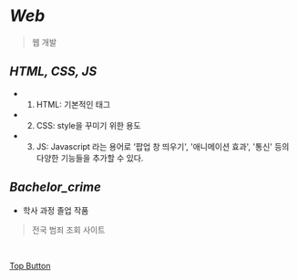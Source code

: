 *Web*
=====  
> 웹 개발  

*HTML, CSS, JS*  
-----  
- 1. HTML: 기본적인 태그 <tag>  
- 2. CSS: style을 꾸미기 위한 용도  
- 3. JS: Javascript 라는 용어로 '팝업 창 띄우기', '애니메이션 효과', '통신' 등의 다양한 기능들을 추가할 수 있다.  

*Bachelor_crime*  
-----  
- 학사 과정 졸업 작품  
> 전국 범죄 조회 사이트  
  
<br>

[Top Button](#)
